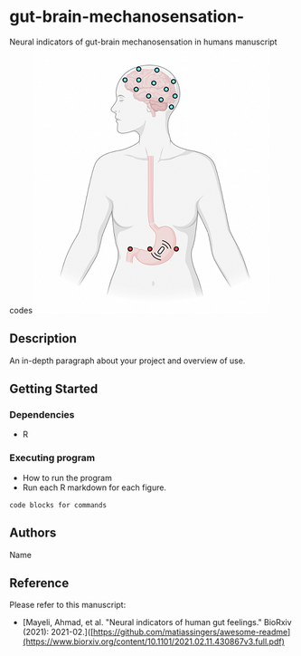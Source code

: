 # gut-brain-mechanosensation-
Neural indicators of gut-brain mechanosensation in humans manuscript codes
![Alt text](/assets/Gut-brain-mechansoensation.png)

## Description

An in-depth paragraph about your project and overview of use.

## Getting Started

### Dependencies

* R

### Executing program

* How to run the program
* Run each R markdown for each figure.
```
code blocks for commands
```

## Authors


Name

## Reference

Please refer to this manuscript:
* [Mayeli, Ahmad, et al. "Neural indicators of human gut feelings." BioRxiv (2021): 2021-02.]([https://github.com/matiassingers/awesome-readme](https://www.biorxiv.org/content/10.1101/2021.02.11.430867v3.full.pdf)
